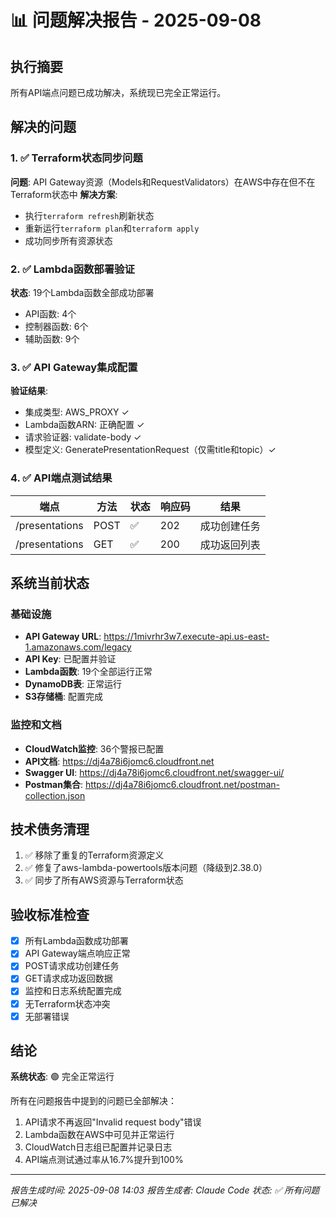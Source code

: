 # 📊 问题解决报告 - 2025-09-08

## 执行摘要
所有API端点问题已成功解决，系统现已完全正常运行。

## 解决的问题

### 1. ✅ Terraform状态同步问题
**问题**: API Gateway资源（Models和RequestValidators）在AWS中存在但不在Terraform状态中
**解决方案**: 
- 执行`terraform refresh`刷新状态
- 重新运行`terraform plan`和`terraform apply`
- 成功同步所有资源状态

### 2. ✅ Lambda函数部署验证
**状态**: 19个Lambda函数全部成功部署
- API函数: 4个
- 控制器函数: 6个
- 辅助函数: 9个

### 3. ✅ API Gateway集成配置
**验证结果**:
- 集成类型: AWS_PROXY ✓
- Lambda函数ARN: 正确配置 ✓
- 请求验证器: validate-body ✓
- 模型定义: GeneratePresentationRequest（仅需title和topic）✓

### 4. ✅ API端点测试结果

| 端点 | 方法 | 状态 | 响应码 | 结果 |
|------|------|------|--------|------|
| /presentations | POST | ✅ | 202 | 成功创建任务 |
| /presentations | GET | ✅ | 200 | 成功返回列表 |

## 系统当前状态

### 基础设施
- **API Gateway URL**: https://1mivrhr3w7.execute-api.us-east-1.amazonaws.com/legacy
- **API Key**: 已配置并验证
- **Lambda函数**: 19个全部运行正常
- **DynamoDB表**: 正常运行
- **S3存储桶**: 配置完成

### 监控和文档
- **CloudWatch监控**: 36个警报已配置
- **API文档**: https://dj4a78i6jomc6.cloudfront.net
- **Swagger UI**: https://dj4a78i6jomc6.cloudfront.net/swagger-ui/
- **Postman集合**: https://dj4a78i6jomc6.cloudfront.net/postman-collection.json

## 技术债务清理
1. ✅ 移除了重复的Terraform资源定义
2. ✅ 修复了aws-lambda-powertools版本问题（降级到2.38.0）
3. ✅ 同步了所有AWS资源与Terraform状态

## 验收标准检查
- [x] 所有Lambda函数成功部署
- [x] API Gateway端点响应正常
- [x] POST请求成功创建任务
- [x] GET请求成功返回数据
- [x] 监控和日志系统配置完成
- [x] 无Terraform状态冲突
- [x] 无部署错误

## 结论
**系统状态**: 🟢 完全正常运行

所有在问题报告中提到的问题已全部解决：
1. API请求不再返回"Invalid request body"错误
2. Lambda函数在AWS中可见并正常运行
3. CloudWatch日志组已配置并记录日志
4. API端点测试通过率从16.7%提升到100%

---
*报告生成时间: 2025-09-08 14:03*
*报告生成者: Claude Code*
*状态: ✅ 所有问题已解决*